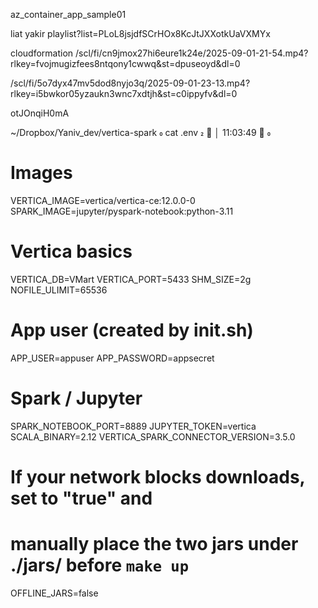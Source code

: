 

az_container_app_sample01

liat yakir
playlist?list=PLoL8jsjdfSCrHOx8KcJtJXXotkUaVXMYx

cloudformation
/scl/fi/cn9jmox27hi6eure1k24e/2025-09-01-21-54.mp4?rlkey=fvojmugizfees8ntqony1cwwq&st=dpuseoyd&dl=0

/scl/fi/5o7dyx47mv5dod8nyjo3q/2025-09-01-23-13.mp4?rlkey=i5bwkor05yzaukn3wnc7xdtjh&st=c0ippyfv&dl=0

otJOnqiH0mA

~/Dropbox/Yaniv_dev/vertica-spark  cat .env                                                                                                                                                                          ✔ │ 11:03:49  
# Images
VERTICA_IMAGE=vertica/vertica-ce:12.0.0-0
SPARK_IMAGE=jupyter/pyspark-notebook:python-3.11

# Vertica basics
VERTICA_DB=VMart
VERTICA_PORT=5433
SHM_SIZE=2g
NOFILE_ULIMIT=65536

# App user (created by init.sh)
APP_USER=appuser
APP_PASSWORD=appsecret

# Spark / Jupyter
SPARK_NOTEBOOK_PORT=8889
JUPYTER_TOKEN=vertica
SCALA_BINARY=2.12
VERTICA_SPARK_CONNECTOR_VERSION=3.5.0

# If your network blocks downloads, set to "true" and
# manually place the two jars under ./jars/ before `make up`
OFFLINE_JARS=false


